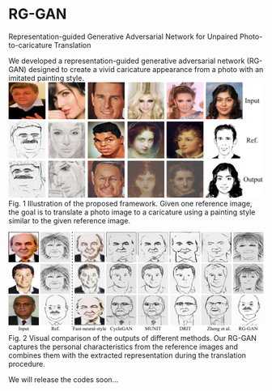 # RG-GAN
Representation-guided Generative Adversarial Network for Unpaired Photo-to-caricature Translation

We developed a representation-guided generative adversarial network (RG-GAN) designed to create a vivid caricature appearance from a photo with an imitated painting style. 
![demo.png](https://github.com/yzbouc/RG-GAN/blob/master/demo.png)
Fig. 1 Illustration of the proposed framework. Given one reference image, the goal is to translate a photo image to a caricature using a painting style similar to the given reference image.

![cari.png](https://github.com/yzbouc/RG-GAN/blob/master/cari.png)
Fig. 2 Visual comparison of the outputs of different methods. Our RG-GAN captures the personal characteristics from the reference images and combines them with the extracted representation during the translation procedure.


We will release the codes soon...


